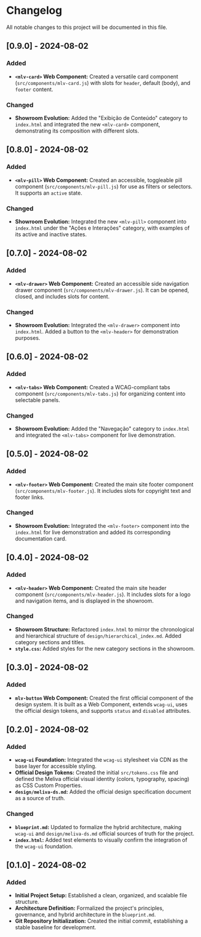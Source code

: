 # Changelog

All notable changes to this project will be documented in this file.

## [0.9.0] - 2024-08-02

### Added
- **`<mlv-card>` Web Component:** Created a versatile card component (`src/components/mlv-card.js`) with slots for `header`, default (body), and `footer` content.

### Changed
- **Showroom Evolution:** Added the "Exibição de Conteúdo" category to `index.html` and integrated the new `<mlv-card>` component, demonstrating its composition with different slots.

## [0.8.0] - 2024-08-02

### Added
- **`<mlv-pill>` Web Component:** Created an accessible, toggleable pill component (`src/components/mlv-pill.js`) for use as filters or selectors. It supports an `active` state.

### Changed
- **Showroom Evolution:** Integrated the new `<mlv-pill>` component into `index.html` under the "Ações e Interações" category, with examples of its active and inactive states.

## [0.7.0] - 2024-08-02

### Added
- **`<mlv-drawer>` Web Component:** Created an accessible side navigation drawer component (`src/components/mlv-drawer.js`). It can be opened, closed, and includes slots for content.

### Changed
- **Showroom Evolution:** Integrated the `<mlv-drawer>` component into `index.html`. Added a button to the `<mlv-header>` for demonstration purposes.

## [0.6.0] - 2024-08-02

### Added
- **`<mlv-tabs>` Web Component:** Created a WCAG-compliant tabs component (`src/components/mlv-tabs.js`) for organizing content into selectable panels.

### Changed
- **Showroom Evolution:** Added the "Navegação" category to `index.html` and integrated the `<mlv-tabs>` component for live demonstration.

## [0.5.0] - 2024-08-02

### Added
- **`<mlv-footer>` Web Component:** Created the main site footer component (`src/components/mlv-footer.js`). It includes slots for copyright text and footer links.

### Changed
- **Showroom Evolution:** Integrated the `<mlv-footer>` component into the `index.html` for live demonstration and added its corresponding documentation card.

## [0.4.0] - 2024-08-02

### Added
- **`<mlv-header>` Web Component:** Created the main site header component (`src/components/mlv-header.js`). It includes slots for a logo and navigation items, and is displayed in the showroom.

### Changed
- **Showroom Structure:** Refactored `index.html` to mirror the chronological and hierarchical structure of `design/hierarchical_index.md`. Added category sections and titles.
- **`style.css`:** Added styles for the new category sections in the showroom.

## [0.3.0] - 2024-08-02

### Added
- **`mlv-button` Web Component:** Created the first official component of the design system. It is built as a Web Component, extends `wcag-ui`, uses the official design tokens, and supports `status` and `disabled` attributes.

## [0.2.0] - 2024-08-02

### Added
- **`wcag-ui` Foundation:** Integrated the `wcag-ui` stylesheet via CDN as the base layer for accessible styling.
- **Official Design Tokens:** Created the initial `src/tokens.css` file and defined the Meliva official visual identity (colors, typography, spacing) as CSS Custom Properties.
- **`design/meliva-ds.md`:** Added the official design specification document as a source of truth.

### Changed
- **`blueprint.md`:** Updated to formalize the hybrid architecture, making `wcag-ui` and `design/meliva-ds.md` official sources of truth for the project.
- **`index.html`:** Added test elements to visually confirm the integration of the `wcag-ui` foundation.

## [0.1.0] - 2024-08-02

### Added
- **Initial Project Setup:** Established a clean, organized, and scalable file structure.
- **Architecture Definition:** Formalized the project's principles, governance, and hybrid architecture in the `blueprint.md`.
- **Git Repository Initialization:** Created the initial commit, establishing a stable baseline for development.
